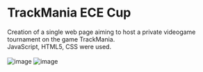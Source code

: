 # TrackMania ECE Cup
Creation of a single web page aiming to host a private videogame tournament on the game TrackMania. 
<br>
JavaScript, HTML5, CSS were used.
<br>
<br>
![image](https://github.com/aent0n/TMeceCUP/assets/116871473/3bfad500-349e-4f03-9a59-9015f0dfcfae)
![image](https://github.com/aent0n/TMeceCUP/assets/116871473/923a7811-6bc6-44c1-848c-51998c12950f)

